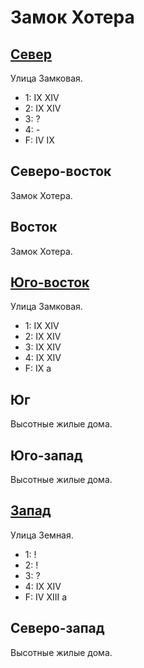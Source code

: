 # Замок Хотера

## [Север](./595120.md)

Улица Замковая.

* 1:    IX  XIV
* 2:    IX  XIV
* 3:    ?
* 4:    -
* F:    IV  IX

## Северо-восток

Замок Хотера.

## Восток

Замок Хотера.

## [Юго-восток](./575135.md)

Улица Замковая.

* 1:    IX  XIV
* 2:    IX  XIV
* 3:    IX  XIV
* 4:    IX  XIV
* F:    IX
        a

## Юг

Высотные жилые дома.

## Юго-запад

Высотные жилые дома.

## [Запад](./540130.md)

Улица Земная.

* 1:    !
* 2:    !
* 3:    ?
* 4:    IX  XIV
* F:    IV  XIII
        a

## Северо-запад

Высотные жилые дома.
